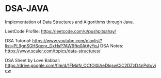 # DSA-JAVA
Implementation of Data Structures and Algorithms through Java.

LeetCode Profile: https://leetcode.com/u/pushpitsahay/

DSA Tutorial: https://www.youtube.com/playlist?list=PL9gnSGHSqcnr_DxHsP7AW9ftq0AtAyYqJ DSA Notes: https://www.scaler.com/topics/data-structures/

DSA Sheet by Love Babbar: https://drive.google.com/file/d/1FMdN_OCfOI0iAeDlqswCiC2DZzD4nPsb/view
